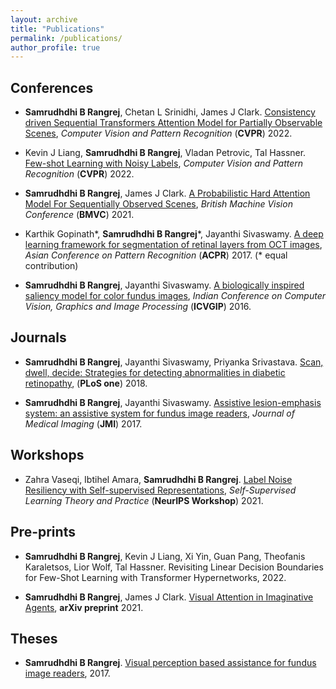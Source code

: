 ```yaml
---
layout: archive
title: "Publications"
permalink: /publications/
author_profile: true
---
```


Conferences
------

* **Samrudhdhi B Rangrej**, Chetan L Srinidhi, James J Clark. [Consistency driven Sequential Transformers Attention Model for Partially Observable Scenes](https://openaccess.thecvf.com/content/CVPR2022/papers/Rangrej_Consistency_Driven_Sequential_Transformers_Attention_Model_for_Partially_Observable_Scenes_CVPR_2022_paper.pdf), *Computer Vision and Pattern Recognition* (**CVPR**) 2022.

* Kevin J Liang, **Samrudhdhi B Rangrej**, Vladan Petrovic, Tal Hassner. [Few-shot Learning with Noisy Labels](https://openaccess.thecvf.com/content/CVPR2022/papers/Liang_Few-Shot_Learning_With_Noisy_Labels_CVPR_2022_paper.pdf), *Computer Vision and Pattern Recognition* (**CVPR**) 2022.

* **Samrudhdhi B Rangrej**, James J Clark. [A Probabilistic Hard Attention Model For Sequentially Observed Scenes](https://www.bmvc2021-virtualconference.com/assets/papers/0251.pdf), *British Machine Vision Conference* (**BMVC**) 2021.

* Karthik Gopinath\*, **Samrudhdhi B Rangrej**\*, Jayanthi Sivaswamy. [A deep learning framework for segmentation of retinal layers from OCT images](https://ieeexplore.ieee.org/abstract/document/8575940), *Asian Conference on Pattern Recognition* (**ACPR**) 2017. (\* equal contribution)

* **Samrudhdhi B Rangrej**, Jayanthi Sivaswamy. [A biologically inspired saliency model for color fundus images](https://dl.acm.org/doi/10.1145/3009977.3010041), *Indian Conference on Computer Vision, Graphics and Image Processing* (**ICVGIP**) 2016.

Journals
------

* **Samrudhdhi B Rangrej**, Jayanthi Sivaswamy, Priyanka Srivastava. [Scan, dwell, decide: Strategies for detecting abnormalities in diabetic retinopathy](https://journals.plos.org/plosone/article/file?id=10.1371/journal.pone.0207086&type=printable), (**PLoS one**) 2018.

* **Samrudhdhi B Rangrej**, Jayanthi Sivaswamy. [Assistive lesion-emphasis system: an assistive system for fundus image readers](https://www.spiedigitallibrary.org/journals/Journal-of-Medical-Imaging/volume-4/issue-2/024503/Assistive-lesion-emphasis-system--an-assistive-system-for-fundus/10.1117/1.JMI.4.2.024503.short?SSO=1), *Journal of Medical Imaging* (**JMI**) 2017.

Workshops
------

* Zahra Vaseqi, Ibtihel Amara, **Samrudhdhi B Rangrej**. [Label Noise Resiliency with Self-supervised Representations](https://sslneurips21.github.io/files/CameraReady/Label_Noise_Resiliency_with_Self_supervised_Representations_.pdf), *Self-Supervised Learning Theory and Practice* (**NeurIPS Workshop**) 2021.

Pre-prints
------

* **Samrudhdhi B Rangrej**, Kevin J Liang, Xi Yin, Guan Pang, Theofanis Karaletsos, Lior Wolf, Tal Hassner. Revisiting Linear Decision Boundaries for Few-Shot Learning with Transformer Hypernetworks, 2022.

* **Samrudhdhi B Rangrej**, James J Clark. [Visual Attention in Imaginative Agents](https://arxiv.org/pdf/2104.00177.pdf), **arXiv preprint** 2021.

Theses
------

* **Samrudhdhi B Rangrej**. [Visual perception based assistance for fundus image readers](https://cdn.iiit.ac.in/cdn/cvit.iiit.ac.in/images/Thesis/MS/rangrej-bharat/Samrudhdhi-bharatkumar-rangrej-thesis.pdf), 2017.

<!--
{% if author.googlescholar %}
  You can also find my articles on <u><a href="{{author.googlescholar}}">my Google Scholar profile</a>.</u>
{% endif %}

{% include base_path %}

{% for post in site.publications reversed %}
  {% include archive-single.html %}
{% endfor %}
 -->
